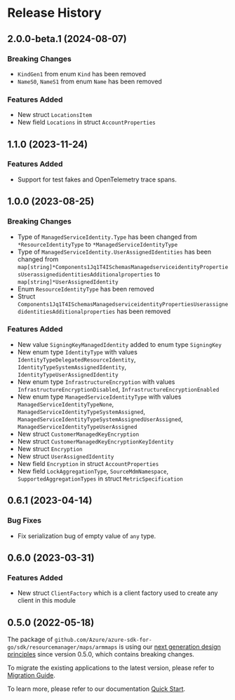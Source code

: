 # Release History

## 2.0.0-beta.1 (2024-08-07)
### Breaking Changes

- `KindGen1` from enum `Kind` has been removed
- `NameS0`, `NameS1` from enum `Name` has been removed

### Features Added

- New struct `LocationsItem`
- New field `Locations` in struct `AccountProperties`


## 1.1.0 (2023-11-24)
### Features Added

- Support for test fakes and OpenTelemetry trace spans.


## 1.0.0 (2023-08-25)
### Breaking Changes

- Type of `ManagedServiceIdentity.Type` has been changed from `*ResourceIdentityType` to `*ManagedServiceIdentityType`
- Type of `ManagedServiceIdentity.UserAssignedIdentities` has been changed from `map[string]*Components1Jq1T4ISchemasManagedserviceidentityPropertiesUserassignedidentitiesAdditionalproperties` to `map[string]*UserAssignedIdentity`
- Enum `ResourceIdentityType` has been removed
- Struct `Components1Jq1T4ISchemasManagedserviceidentityPropertiesUserassignedidentitiesAdditionalproperties` has been removed

### Features Added

- New value `SigningKeyManagedIdentity` added to enum type `SigningKey`
- New enum type `IdentityType` with values `IdentityTypeDelegatedResourceIdentity`, `IdentityTypeSystemAssignedIdentity`, `IdentityTypeUserAssignedIdentity`
- New enum type `InfrastructureEncryption` with values `InfrastructureEncryptionDisabled`, `InfrastructureEncryptionEnabled`
- New enum type `ManagedServiceIdentityType` with values `ManagedServiceIdentityTypeNone`, `ManagedServiceIdentityTypeSystemAssigned`, `ManagedServiceIdentityTypeSystemAssignedUserAssigned`, `ManagedServiceIdentityTypeUserAssigned`
- New struct `CustomerManagedKeyEncryption`
- New struct `CustomerManagedKeyEncryptionKeyIdentity`
- New struct `Encryption`
- New struct `UserAssignedIdentity`
- New field `Encryption` in struct `AccountProperties`
- New field `LockAggregationType`, `SourceMdmNamespace`, `SupportedAggregationTypes` in struct `MetricSpecification`


## 0.6.1 (2023-04-14)
### Bug Fixes

- Fix serialization bug of empty value of `any` type.


## 0.6.0 (2023-03-31)
### Features Added

- New struct `ClientFactory` which is a client factory used to create any client in this module


## 0.5.0 (2022-05-18)

The package of `github.com/Azure/azure-sdk-for-go/sdk/resourcemanager/maps/armmaps` is using our [next generation design principles](https://azure.github.io/azure-sdk/general_introduction.html) since version 0.5.0, which contains breaking changes.

To migrate the existing applications to the latest version, please refer to [Migration Guide](https://aka.ms/azsdk/go/mgmt/migration).

To learn more, please refer to our documentation [Quick Start](https://aka.ms/azsdk/go/mgmt).
